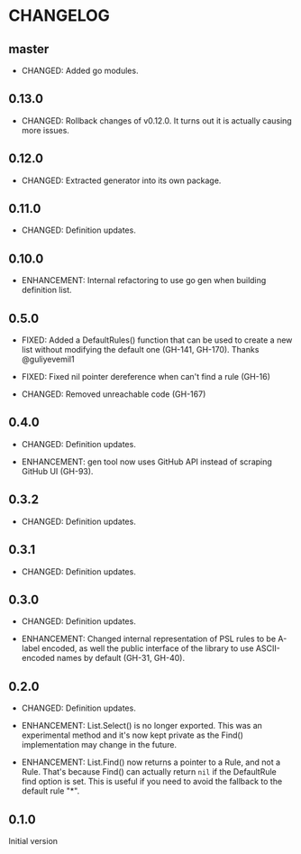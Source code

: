 # CHANGELOG

## master

- CHANGED: Added go modules.

## 0.13.0

- CHANGED: Rollback changes of v0.12.0. It turns out it is actually causing more issues.

## 0.12.0

- CHANGED: Extracted generator into its own package.

## 0.11.0

- CHANGED: Definition updates.

## 0.10.0

- ENHANCEMENT: Internal refactoring to use go gen when building definition list.

## 0.5.0

- FIXED: Added a DefaultRules() function that can be used to create a new list without modifying the default one (GH-141, GH-170). Thanks @guliyevemil1

- FIXED: Fixed nil pointer dereference when can't find a rule (GH-16) 

- CHANGED: Removed unreachable code (GH-167)

## 0.4.0

- CHANGED: Definition updates.

- ENHANCEMENT: gen tool now uses GitHub API instead of scraping GitHub UI (GH-93).

## 0.3.2

- CHANGED: Definition updates.

## 0.3.1

- CHANGED: Definition updates.

## 0.3.0

- CHANGED: Definition updates.

- ENHANCEMENT: Changed internal representation of PSL rules to be A-label encoded, as well the public interface of the library to use ASCII-encoded names by default (GH-31, GH-40).

## 0.2.0

- CHANGED: Definition updates.

- ENHANCEMENT: List.Select() is no longer exported. This was an experimental method and it's now kept private as the Find() implementation may change in the future.

- ENHANCEMENT: List.Find() now returns a pointer to a Rule, and not a Rule. That's because Find() can actually return `nil` if the DefaultRule find option is set. This is useful if you need to avoid the fallback to the default rule "*".

## 0.1.0

Initial version
